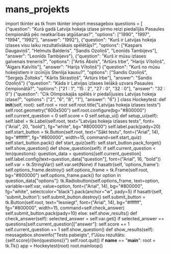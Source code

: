 # mans_projekts
import tkinter as tk
from tkinter import messagebox
questions = [ 
    {"question": "Kurā gadā Latvija hokeja izlase pirmo reizi piedalījās Pasaules čempionātā pēc neatkarības atgūšanas?",
     "options": ["1990", "1997", "1994", "1992"],
     "answer": "1992"},
    {"question": "Kurš ir Latvijas hokeja izlases visu laiku rezultatīvākais spēlētājs?",
     "options": ["Kaspars Daugaviņš", "Helmuts Balderis", "Sandis Ozoliņš", "Leonīds Tambijevs"],
     "answer": "Leonīds Tambijevs"},
    {"question": "Kurš ir mūsu izlases galvenais treneris?",
     "options": ["Artis Ābols", "Artūrs Irbe", "Harijs Vītoliņš", "Aigars Kalvītis"],
     "answer": "Harijs Vītoliņš"}
     {"question": "Kurš no mūsu hokejistiem ir izcīnījis Stenlija kausu?",
     "options": ["Sandis Ozoliņš", "Sergejs Žoltoks", "Kārlis Skrastiņš", "Artūrs Irbe"],
     "answer": "Sandis Ozoliņš"}
     {"question": "Kāda ir Latvijas izlases lielākā uzvara Pasaules čempionātā?",
     "options": ["21 : 1", "15 : 2", "27 : 0", "32 : 0"],
     "answer": "32 : 0"}
     {"question": "Cik Olimpiskajās spēlēs ir piedalījusies Latvijas hokeja izlase?",
     "options": ["2", "6", "8", "1"],
     "answer": "6"} ]
class Hockeytest:
    def __init__(self, root):
        self.root = root
        self.root.title("Latvijas hokeja izlases tests")
        self.root.geometry("600x500")
        self.root.configure(bg="#800000")
        self.current_question = 0
        self.score = 0
        self.setup_ui()
    def setup_ui(self):
        self.label = tk.Label(self.root, text="Latvijas hokeja izlases tests", font=("Arial", 20, "bold"), fg="white", bg="#800000")
        self.label.pack(pady=20)
        self.start_button = tk.Button(self.root, text="Sākt testu", font=("Arial", 14), bg="#ffffff", fg="#800000", width=15, command=self.start_quiz)
        self.start_button.pack()
    def start_quiz(self):
        self.start_button.pack_forget()
        self.show_question()
    def show_question(self):
        if self.current_question < len(questions):
            question_data = questions[self.current_question]
            self.label.config(text=question_data["question"], font=("Arial", 16, "bold"))
            self.var = tk.StringVar()
            self.var.set(None)
            if hasattr(self, 'options_frame'):
                self.options_frame.destroy()
            self.options_frame = tk.Frame(self.root, bg="#800000")
            self.options_frame.pack()
            for option in question_data["options"]:
                tk.Radiobutton(self.options_frame, text=option, variable=self.var, value=option, font=("Arial", 14), bg="#800000", fg="white", selectcolor="black").pack(anchor="w", pady=5)
            if hasattr(self, 'submit_button'):
                self.submit_button.destroy()
            self.submit_button = tk.Button(self.root, text="Iesniegt", font=("Arial", 14), bg="#ffffff", fg="#800000", width=15, command=self.check_answer)
            self.submit_button.pack(pady=10)
        else:
            self.show_results()
    def check_answer(self):
        selected_answer = self.var.get()
        if selected_answer == questions[self.current_question]["answer"]:
            self.score += 1
        self.current_question += 1
        self.show_question()
    def show_results(self):
        messagebox.showinfo("Tests pabeigts", f"Jūsu rezultāts: {self.score}/{len(questions)}")
        self.root.quit()
if __name__ == "__main__":
    root = tk.Tk()
    app = Hockeytest(root)
    root.mainloop()